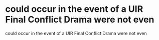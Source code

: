# could occur in the event of a UIR Final Conflict Drama were not even

could occur in the event of a UIR Final Conflict Drama were not even